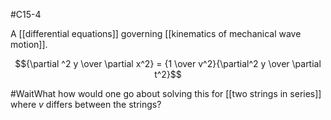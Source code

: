 #C15-4 

A [[differential equations]] governing [[kinematics of mechanical wave motion]].

$${\partial ^2 y \over \partial x^2} = {1 \over v^2}{\partial^2 y \over \partial t^2}$$

#WaitWhat how would one go about solving this for [[two strings in series]] where $v$ differs between the strings?